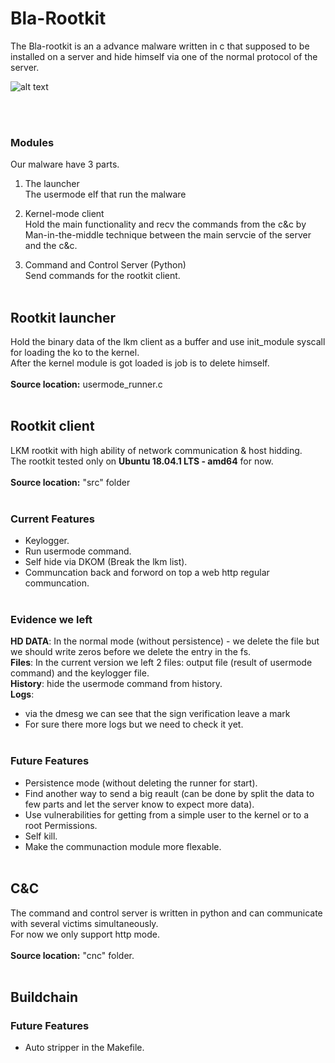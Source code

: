 # Bla-Rootkit
The Bla-rootkit is an a advance malware written in c that supposed to be installed on a server and hide himself via one of the 
normal protocol of the server.


![alt text](https://i.imgur.com/hhFu38m.jpg)

<br><br>

### Modules
Our malware have 3 parts.<br>

1. The launcher<br>
The usermode elf that run the malware<br>

2. Kernel-mode client<br>
Hold the main functionality and recv the commands from the c&c by Man-in-the-middle technique between the main servcie of the server and the c&c.<br>

3. Command and Control Server (Python)<br>
Send commands for the rootkit client.<br><br> 

## Rootkit launcher
Hold the binary data of the lkm client as a buffer and use init_module syscall for loading the ko to the kernel.<br>
After the kernel module is got loaded is job is to delete himself.<br><br>
**Source location:** usermode_runner.c<br><br>

## Rootkit client
LKM rootkit with high ability of network communication & host hidding.<br>
The rootkit tested only on **Ubuntu 18.04.1 LTS - amd64** for now.<br><br>
**Source location:** "src" folder<br><br>

### Current Features
- Keylogger.<br>
- Run usermode command.<br>
- Self hide via DKOM (Break the lkm list).<br>
- Communcation back and forword on top a web http regular communcation.<br><br> 

### Evidence we left

**HD DATA**: In the normal mode (without persistence) - we delete the file but we should write zeros before we delete the entry in the fs.<br>
**Files**: In the current version we left 2 files: output file (result of usermode command) and the keylogger file.<br>
**History**: hide the usermode command from history.<br>
**Logs**: 
- via the dmesg we can see that the sign verification leave a mark
- For sure there more logs but we need to check it yet.<br><br>

### Future Features
- Persistence mode (without deleting the runner for start).<br>
- Find another way to send a big reault (can be done by split the data to few parts and let the server know to expect more data).<br>
- Use vulnerabilities for getting from a simple user to the kernel or to a root Permissions.<br>
- Self kill.<br>
- Make the communaction module more flexable.<br><br>

## C&C 
The command and control server is written in python and can communicate with several victims simultaneously.<br>
For now we only support http mode.<br><br>
**Source location:** "cnc" folder.<br><br>

## Buildchain

### Future Features
- Auto stripper in the Makefile.<br><br>
